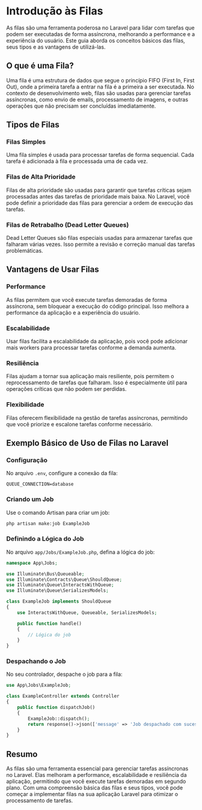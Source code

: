 # Introdução às Filas

As filas são uma ferramenta poderosa no Laravel para lidar com tarefas que podem ser executadas de forma assíncrona, melhorando a performance e a experiência do usuário. Este guia aborda os conceitos básicos das filas, seus tipos e as vantagens de utilizá-las.

## O que é uma Fila?

Uma fila é uma estrutura de dados que segue o princípio FIFO (First In, First Out), onde a primeira tarefa a entrar na fila é a primeira a ser executada. No contexto de desenvolvimento web, filas são usadas para gerenciar tarefas assíncronas, como envio de emails, processamento de imagens, e outras operações que não precisam ser concluídas imediatamente.

## Tipos de Filas

### Filas Simples

Uma fila simples é usada para processar tarefas de forma sequencial. Cada tarefa é adicionada à fila e processada uma de cada vez.

### Filas de Alta Prioridade

Filas de alta prioridade são usadas para garantir que tarefas críticas sejam processadas antes das tarefas de prioridade mais baixa. No Laravel, você pode definir a prioridade das filas para gerenciar a ordem de execução das tarefas.

### Filas de Retrabalho (Dead Letter Queues)

Dead Letter Queues são filas especiais usadas para armazenar tarefas que falharam várias vezes. Isso permite a revisão e correção manual das tarefas problemáticas.

## Vantagens de Usar Filas

### Performance

As filas permitem que você execute tarefas demoradas de forma assíncrona, sem bloquear a execução do código principal. Isso melhora a performance da aplicação e a experiência do usuário.

### Escalabilidade

Usar filas facilita a escalabilidade da aplicação, pois você pode adicionar mais workers para processar tarefas conforme a demanda aumenta.

### Resiliência

Filas ajudam a tornar sua aplicação mais resiliente, pois permitem o reprocessamento de tarefas que falharam. Isso é especialmente útil para operações críticas que não podem ser perdidas.

### Flexibilidade

Filas oferecem flexibilidade na gestão de tarefas assíncronas, permitindo que você priorize e escalone tarefas conforme necessário.

## Exemplo Básico de Uso de Filas no Laravel

### Configuração

No arquivo `.env`, configure a conexão da fila:

```env
QUEUE_CONNECTION=database
```

### Criando um Job

Use o comando Artisan para criar um job:

```bash
php artisan make:job ExampleJob
```

### Definindo a Lógica do Job

No arquivo `app/Jobs/ExampleJob.php`, defina a lógica do job:

```php
namespace App\Jobs;

use Illuminate\Bus\Queueable;
use Illuminate\Contracts\Queue\ShouldQueue;
use Illuminate\Queue\InteractsWithQueue;
use Illuminate\Queue\SerializesModels;

class ExampleJob implements ShouldQueue
{
    use InteractsWithQueue, Queueable, SerializesModels;

    public function handle()
    {
        // Lógica do job
    }
}
```

### Despachando o Job

No seu controlador, despache o job para a fila:

```php
use App\Jobs\ExampleJob;

class ExampleController extends Controller
{
    public function dispatchJob()
    {
        ExampleJob::dispatch();
        return response()->json(['message' => 'Job despachado com sucesso!']);
    }
}
```

## Resumo

As filas são uma ferramenta essencial para gerenciar tarefas assíncronas no Laravel. Elas melhoram a performance, escalabilidade e resiliência da aplicação, permitindo que você execute tarefas demoradas em segundo plano. Com uma compreensão básica das filas e seus tipos, você pode começar a implementar filas na sua aplicação Laravel para otimizar o processamento de tarefas.
